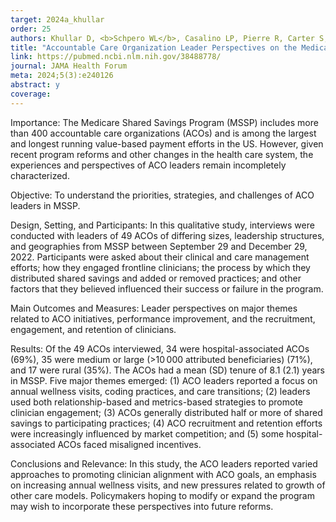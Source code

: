 ```yaml
---
target: 2024a_khullar
order: 25
authors: Khullar D, <b>Schpero WL</b>, Casalino LP, Pierre R, Carter S, Civelek Y, Zhang M, Bond AM
title: "Accountable Care Organization Leader Perspectives on the Medicare Shared Savings Program: A Qualitative Study"
link: https://pubmed.ncbi.nlm.nih.gov/38488778/
journal: JAMA Health Forum
meta: 2024;5(3):e240126
abstract: y
coverage:
---
```

Importance: The Medicare Shared Savings Program (MSSP) includes more than 400 accountable care organizations (ACOs) and is among the largest and longest running value-based payment efforts in the US. However, given recent program reforms and other changes in the health care system, the experiences and perspectives of ACO leaders remain incompletely characterized.

Objective: To understand the priorities, strategies, and challenges of ACO leaders in MSSP.

Design, Setting, and Participants: In this qualitative study, interviews were conducted with leaders of 49 ACOs of differing sizes, leadership structures, and geographies from MSSP between September 29 and December 29, 2022. Participants were asked about their clinical and care management efforts; how they engaged frontline clinicians; the process by which they distributed shared savings and added or removed practices; and other factors that they believed influenced their success or failure in the program.

Main Outcomes and Measures: Leader perspectives on major themes related to ACO initiatives, performance improvement, and the recruitment, engagement, and retention of clinicians.

Results: Of the 49 ACOs interviewed, 34 were hospital-associated ACOs (69%), 35 were medium or large (>10 000 attributed beneficiaries) (71%), and 17 were rural (35%). The ACOs had a mean (SD) tenure of 8.1 (2.1) years in MSSP. Five major themes emerged: (1) ACO leaders reported a focus on annual wellness visits, coding practices, and care transitions; (2) leaders used both relationship-based and metrics-based strategies to promote clinician engagement; (3) ACOs generally distributed half or more of shared savings to participating practices; (4) ACO recruitment and retention efforts were increasingly influenced by market competition; and (5) some hospital-associated ACOs faced misaligned incentives.

Conclusions and Relevance: In this study, the ACO leaders reported varied approaches to promoting clinician alignment with ACO goals, an emphasis on increasing annual wellness visits, and new pressures related to growth of other care models. Policymakers hoping to modify or expand the program may wish to incorporate these perspectives into future reforms.